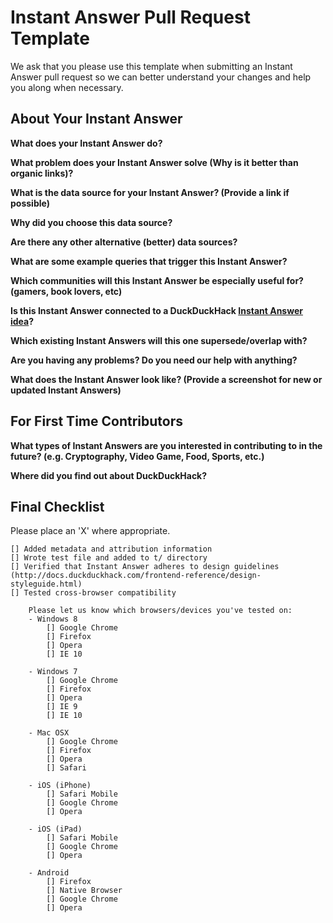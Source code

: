 # Instant Answer Pull Request Template

We ask that you please use this template when submitting an Instant Answer pull request so we can better understand your changes and help you along when necessary.

## About Your Instant Answer

**What does your Instant Answer do?**


**What problem does your Instant Answer solve (Why is it better than organic links)?**


**What is the data source for your Instant Answer? (Provide a link if possible)**


**Why did you choose this data source?**


**Are there any other alternative (better) data sources?**


**What are some example queries that trigger this Instant Answer?**


**Which communities will this Instant Answer be especially useful for? (gamers, book lovers, etc)**


**Is this Instant Answer connected to a DuckDuckHack [Instant Answer idea](https://duck.co/ia)?**


**Which existing Instant Answers will this one supersede/overlap with?**


**Are you having any problems? Do you need our help with anything?**


**What does the Instant Answer look like? (Provide a screenshot for new or updated Instant Answers)**

## For First Time Contributors

**What types of Instant Answers are you interested in contributing to in the future? (e.g. Cryptography, Video Game, Food, Sports, etc.)**  

**Where did you find out about DuckDuckHack?**   


## Final Checklist
Please place an 'X' where appropriate.

```
[] Added metadata and attribution information
[] Wrote test file and added to t/ directory
[] Verified that Instant Answer adheres to design guidelines (http://docs.duckduckhack.com/frontend-reference/design-styleguide.html)
[] Tested cross-browser compatibility

    Please let us know which browsers/devices you've tested on:
    - Windows 8
        [] Google Chrome
        [] Firefox
        [] Opera
        [] IE 10

    - Windows 7
        [] Google Chrome
        [] Firefox
        [] Opera
        [] IE 9
        [] IE 10

    - Mac OSX
        [] Google Chrome
        [] Firefox
        [] Opera
        [] Safari

    - iOS (iPhone)
        [] Safari Mobile
        [] Google Chrome
        [] Opera

    - iOS (iPad)
        [] Safari Mobile
        [] Google Chrome
        [] Opera

    - Android
        [] Firefox
        [] Native Browser
        [] Google Chrome
        [] Opera
```

